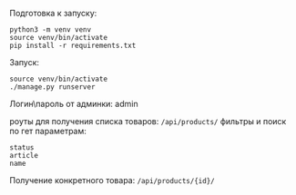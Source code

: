 Подготовка к запуску:
```
python3 -m venv venv
source venv/bin/activate
pip install -r requirements.txt
```
Запуск:
```
source venv/bin/activate
./manage.py runserver
```

Логин\пароль от админки: admin

роуты для получения списка товаров:
`/api/products/`
фильтры и поиск по гет параметрам: 
```
status
article
name
```
Получение конкретного товара:
`/api/products/{id}/`
